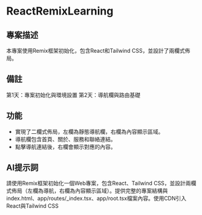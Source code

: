 # ReactRemixLearning

## 專案描述

本專案使用Remix框架初始化，包含React和Tailwind CSS，並設計了兩欄式佈局。

## 備註

第1天：專案初始化與環境設置
第2天：導航欄與路由基礎

## 功能

- 實現了二欄式佈局，左欄為靜態導航欄，右欄為內容顯示區域。
- 導航欄包含首頁、關於、服務和聯絡連結。
- 點擊導航連結後，右欄會顯示對應的內容。

## AI提示詞

請使用Remix框架初始化一個Web專案，包含React、Tailwind CSS，並設計兩欄式佈局（左欄為導航，右欄為內容顯示區域）。提供完整的專案結構與index.html、app/routes/_index.tsx、app/root.tsx檔案內容。使用CDN引入React與Tailwind CSS

